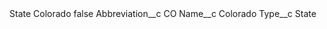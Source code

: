 <?xml version="1.0" encoding="UTF-8"?>
<CustomMetadata xmlns="http://soap.sforce.com/2006/04/metadata" xmlns:xsi="http://www.w3.org/2001/XMLSchema-instance" xmlns:xsd="http://www.w3.org/2001/XMLSchema">
    <label>State Colorado</label>
    <protected>false</protected>
    <values>
        <field>Abbreviation__c</field>
        <value xsi:type="xsd:string">CO</value>
    </values>
    <values>
        <field>Name__c</field>
        <value xsi:type="xsd:string">Colorado</value>
    </values>
    <values>
        <field>Type__c</field>
        <value xsi:type="xsd:string">State</value>
    </values>
</CustomMetadata>
